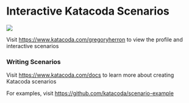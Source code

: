 # Interactive Katacoda Scenarios

[![](http://shields.katacoda.com/katacoda/gregoryherron/count.svg)](https://www.katacoda.com/gregoryherron "Get your profile on Katacoda.com")

Visit https://www.katacoda.com/gregoryherron to view the profile and interactive scenarios

### Writing Scenarios
Visit https://www.katacoda.com/docs to learn more about creating Katacoda scenarios

For examples, visit https://github.com/katacoda/scenario-example
